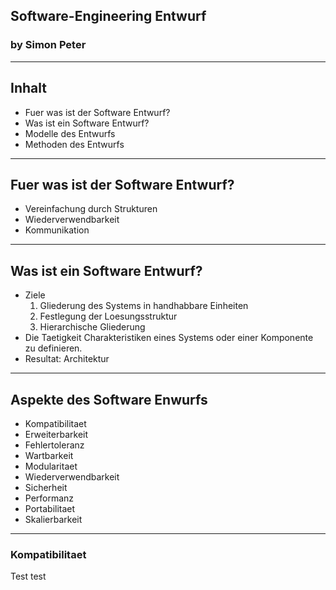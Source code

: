 ## Software-Engineering Entwurf
### by Simon Peter

---

## Inhalt

  * Fuer was ist der Software Entwurf?
  * Was ist ein Software Entwurf?
  * Modelle des Entwurfs
  * Methoden des Entwurfs

---

## Fuer was ist der Software Entwurf?

  * Vereinfachung durch Strukturen
  * Wiederverwendbarkeit
  * Kommunikation

---

## Was ist ein Software Entwurf?

  * Ziele
    1. Gliederung des Systems in handhabbare Einheiten
    1. Festlegung der Loesungsstruktur
    1. Hierarchische Gliederung
  * Die Taetigkeit Charakteristiken eines Systems oder einer Komponente zu definieren.
  * Resultat: Architektur

---

## Aspekte des Software Enwurfs

  * Kompatibilitaet
  * Erweiterbarkeit
  * Fehlertoleranz
  * Wartbarkeit
  * Modularitaet
  * Wiederverwendbarkeit
  * Sicherheit
  * Performanz
  * Portabilitaet
  * Skalierbarkeit

----

### Kompatibilitaet

Test test 

